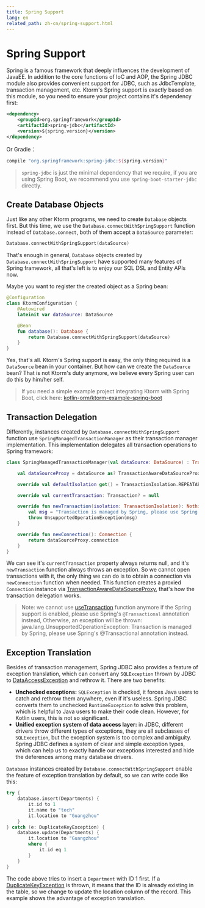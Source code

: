 ```yaml
---
title: Spring Support
lang: en
related_path: zh-cn/spring-support.html
---
```


# Spring Support

Spring is a famous framework that deeply influences the development of JavaEE. In addition to the core functions of IoC and AOP, the Spring JDBC module also provides convenient support for JDBC, such as JdbcTemplate, transaction management, etc. Ktorm's Spring support is exactly based on this module, so you need to ensure your project contains it's dependency first: 

```xml
<dependency>
    <groupId>org.springframework</groupId>
    <artifactId>spring-jdbc</artifactId>
    <version>${spring.version}</version>
</dependency>
```

Or Gradle：

```groovy
compile "org.springframework:spring-jdbc:${spring.version}"
```

> `spring-jdbc` is just the minimal dependency that we require, if you are using Spring Boot, we recommend you use `spring-boot-starter-jdbc` directly. 

## Create Database Objects

Just like any other Ktorm programs, we need to create `Database` objects first. But this time, we use the `Database.connectWithSpringSupport` function instead of `Database.connect`, both of them accept a `DataSource` parameter: 

```kotlin
Database.connectWithSpringSupport(dataSource)
```

That's enough in general, `Database` objects created by `Database.connectWithSpringSupport` have supported many features of Spring framework, all that's left is to enjoy our SQL DSL and Entity APIs now. 

Maybe you want to register the created object as a Spring bean: 

```kotlin
@Configuration
class KtormConfiguration {
    @Autowired
    lateinit var dataSource: DataSource

    @Bean
    fun database(): Database {
        return Database.connectWithSpringSupport(dataSource)
    }
}
```

Yes, that's all. Ktorm's Spring support is easy, the only thing required is a `DataSource` bean in your container. But how can we create the `DataSource` bean? That is not Ktorm's duty anymore, we believe every Spring user can do this by him/her self. 

> If you need a simple example project integrating Ktorm with Spring Boot, click here: [kotlin-orm/ktorm-example-spring-boot](https://github.com/kotlin-orm/ktorm-example-spring-boot)

## Transaction Delegation

Differently, instances created by `Database.connectWithSpringSupport` function use `SpringManagedTransactionManager` as their transaction manager implementation. This implementation delegates all transaction operations to Spring framework: 

```kotlin
class SpringManagedTransactionManager(val dataSource: DataSource) : TransactionManager {

    val dataSourceProxy = dataSource as? TransactionAwareDataSourceProxy ?: TransactionAwareDataSourceProxy(dataSource)

    override val defaultIsolation get() = TransactionIsolation.REPEATABLE_READ

    override val currentTransaction: Transaction? = null

    override fun newTransaction(isolation: TransactionIsolation): Nothing {
        val msg = "Transaction is managed by Spring, please use Spring's @Transactional annotation instead."
        throw UnsupportedOperationException(msg)
    }

    override fun newConnection(): Connection {
        return dataSourceProxy.connection
    }
}
```

We can see it's `currentTransaction` property always returns null, and it's `newTransaction` function always throws an exception. So we cannot open transactions with it, the only thing we can do is to obtain a connection via `newConnection` function when needed. This function creates a proxied `Connection` instance via [TransactionAwareDataSourceProxy](https://docs.spring.io/spring/docs/current/javadoc-api/org/springframework/jdbc/datasource/TransactionAwareDataSourceProxy.html), that's how the transaction delegation works. 

> Note: we cannot use [useTransaction](./transaction-management.html#useTransaction-function) function anymore if the Spring support is enabled, please use Spring's `@Transactional` annotation instead, Otherwise, an exception will be thrown: java.lang.UnsupportedOperationException: Transaction is managed by Spring, please use Spring's @Transactional annotation instead. 

## Exception Translation

Besides of transaction management, Spring JDBC also provides a feature of exception translation, which can convert any `SQLException` thrown by JDBC to [DataAccessException](https://docs.spring.io/spring/docs/current/javadoc-api/org/springframework/dao/DataAccessException.html) and rethrow it. There are two benefits: 

- **Unchecked exceptions:** `SQLException` is checked, it forces Java users to catch and rethrow them anywhere, even if it's useless. Spring JDBC converts them to unchecked `RuntimeException` to solve this problem, which is helpful to Java users to make their code clean. However, for Kotlin users, this is not so significant. 
- **Unified exception system of data access layer:** in JDBC, different drivers throw different types of exceptions, they are all subclasses of `SQLException`, but the exception system is too complex and ambiguity. Spring JDBC defines a system of clear and simple exception types, which can help us to exactly handle our exceptions interested and hide the deferences among many database drivers.

`Database` instances created by `Database.connectWithSpringSupport` enable the feature of exception translation by default, so we can write code like this: 

```kotlin
try {
    database.insert(Departments) { 
        it.id to 1
        it.name to "tech"
        it.location to "Guangzhou"
    }
} catch (e: DuplicateKeyException) {
    database.update(Departments) { 
        it.location to "Guangzhou"
        where { 
            it.id eq 1
        }
    }
}
```

The code above tries to insert a `Department` with ID 1 first. If a [DuplicateKeyException](https://docs.spring.io/spring/docs/current/javadoc-api/org/springframework/dao/DuplicateKeyException.html) is thrown, it means that the ID is already existing in the table, so we change to update the location column of the record. This example shows the advantage of exception translation. 

